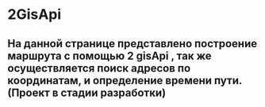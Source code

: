 # 2GisApi
## На данной странице представлено построение маршрута с помощью 2 gisApi , так же осуществляется поиск  адресов по координатам, и определение времени пути.(Проект в стадии разработки)
